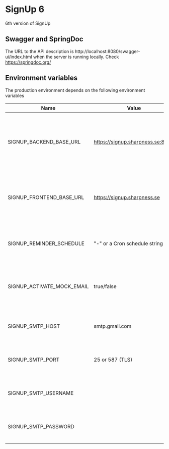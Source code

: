 # SignUp 6
6th version of SignUp

## Swagger and SpringDoc
The URL to the API description is http://localhost:8080/swagger-ui/index.html when the server is running locally.
Check https://springdoc.org/

## Environment variables
The production environment depends on the following environment variables

| Name                       | Value                            | Description                                                                    |
|----------------------------|----------------------------------|--------------------------------------------------------------------------------|
| SIGNUP_BACKEND_BASE_URL    | https://signup.sharpness.se:8080 | The URL to where SignUp backend is deployed. Used to generate links in emails. |
| SIGNUP_FRONTEND_BASE_URL   | https://signup.sharpness.se      | The URL to where SignUp frontend is deployed. Used to do redirects to UI.      |
| SIGNUP_REMINDER_SCHEDULE   | "-" or a Cron schedule string    | When and how often the system looks for reminders to send.                     |
| SIGNUP_ACTIVATE_MOCK_EMAIL | true/false                       | If true, mails will not be sent from the server - only logged.                 |
| SIGNUP_SMTP_HOST           | smtp.gmail.com                   | The SMTP host used to send email reminders                                     |
| SIGNUP_SMTP_PORT           | 25 or 587 (TLS)                  | The port that the SMTP server listens to                                       |
| SIGNUP_SMTP_USERNAME       | <username>                       | The username to access the SMTP server                                         |
| SIGNUP_SMTP_PASSWORD       | <password>                       | The password to access the SMTP server                                         |


